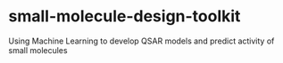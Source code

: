 # small-molecule-design-toolkit
Using Machine Learning to develop QSAR models and predict activity of small molecules

